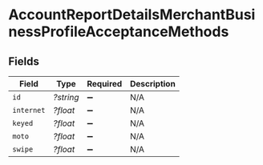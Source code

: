 # AccountReportDetailsMerchantBusinessProfileAcceptanceMethods


## Fields

| Field              | Type               | Required           | Description        |
| ------------------ | ------------------ | ------------------ | ------------------ |
| `id`               | *?string*          | :heavy_minus_sign: | N/A                |
| `internet`         | *?float*           | :heavy_minus_sign: | N/A                |
| `keyed`            | *?float*           | :heavy_minus_sign: | N/A                |
| `moto`             | *?float*           | :heavy_minus_sign: | N/A                |
| `swipe`            | *?float*           | :heavy_minus_sign: | N/A                |